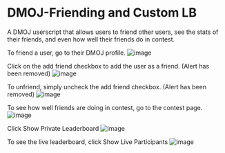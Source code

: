 # DMOJ-Friending and Custom LB

A DMOJ userscript that allows users to friend other users, see the stats of their friends, and even how well their friends do in contest.

To friend a user, go to their DMOJ profile.
![image](https://user-images.githubusercontent.com/72463938/123546588-3c4a4d00-d72b-11eb-98a5-7e48a077d0a4.png)

Click on the add friend checkbox to add the user as a friend. (Alert has been removed)
![image](https://user-images.githubusercontent.com/72463938/123546613-51bf7700-d72b-11eb-85c9-16ed0f6f0a41.png)

To unfriend, simply uncheck the add friend checkbox. (Alert has been removed)
![image](https://user-images.githubusercontent.com/72463938/123546657-87fcf680-d72b-11eb-94ec-d6685d7b0528.png)


To see how well friends are doing in contest, go to the contest page.
![image](https://user-images.githubusercontent.com/72463938/123542763-6d218680-d719-11eb-9a7b-d18c83247a44.png)

Click Show Private Leaderboard
![image](https://user-images.githubusercontent.com/72463938/123542787-9215f980-d719-11eb-9633-dbee7ef17365.png)

To see the live leaderboard, click Show Live Participants
![image](https://user-images.githubusercontent.com/72463938/128025472-72fa9bf6-6d75-4077-b9c6-da0f30720d8e.png)
